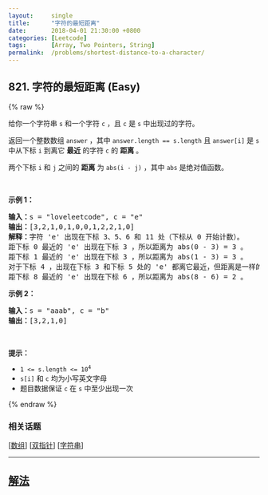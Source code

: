```yaml
---
layout:     single
title:      "字符的最短距离"
date:       2018-04-01 21:30:00 +0800
categories: [Leetcode]
tags:       [Array, Two Pointers, String]
permalink:  /problems/shortest-distance-to-a-character/
---
```


## 821. 字符的最短距离 (Easy)

{% raw %}

<p>给你一个字符串 <code>s</code> 和一个字符 <code>c</code> ，且 <code>c</code> 是 <code>s</code> 中出现过的字符。</p>

<p>返回一个整数数组 <code>answer</code> ，其中 <code>answer.length == s.length</code> 且 <code>answer[i]</code> 是 <code>s</code> 中从下标 <code>i</code> 到离它 <strong>最近</strong> 的字符 <code>c</code> 的 <strong>距离</strong> 。</p>

<p>两个下标 <code>i</code> 和 <code>j</code> 之间的 <strong>距离</strong> 为 <code>abs(i - j)</code> ，其中 <code>abs</code> 是绝对值函数。</p>

<p> </p>

<p><strong>示例 1：</strong></p>

<pre>
<strong>输入：</strong>s = "loveleetcode", c = "e"
<strong>输出：</strong>[3,2,1,0,1,0,0,1,2,2,1,0]
<strong>解释：</strong>字符 'e' 出现在下标 3、5、6 和 11 处（下标从 0 开始计数）。
距下标 0 最近的 'e' 出现在下标 3 ，所以距离为 abs(0 - 3) = 3 。
距下标 1 最近的 'e' 出现在下标 3 ，所以距离为 abs(1 - 3) = 3 。
对于下标 4 ，出现在下标 3 和下标 5 处的 'e' 都离它最近，但距离是一样的 abs(4 - 3) == abs(4 - 5) = 1 。
距下标 8 最近的 'e' 出现在下标 6 ，所以距离为 abs(8 - 6) = 2 。
</pre>

<p><strong>示例 2：</strong></p>

<pre>
<strong>输入：</strong>s = "aaab", c = "b"
<strong>输出：</strong>[3,2,1,0]
</pre>

<p> </p>
<strong>提示：</strong>

<ul>
	<li><code>1 <= s.length <= 10<sup>4</sup></code></li>
	<li><code>s[i]</code> 和 <code>c</code> 均为小写英文字母</li>
	<li>题目数据保证 <code>c</code> 在 <code>s</code> 中至少出现一次</li>
</ul>

{% endraw %}

### 相关话题
  [[数组](https://github.com/awesee/leetcode/tree/main/tag/array/README.md)]
  [[双指针](https://github.com/awesee/leetcode/tree/main/tag/two-pointers/README.md)]
  [[字符串](https://github.com/awesee/leetcode/tree/main/tag/string/README.md)]

---

## [解法](https://github.com/awesee/leetcode/tree/main/problems/shortest-distance-to-a-character)
